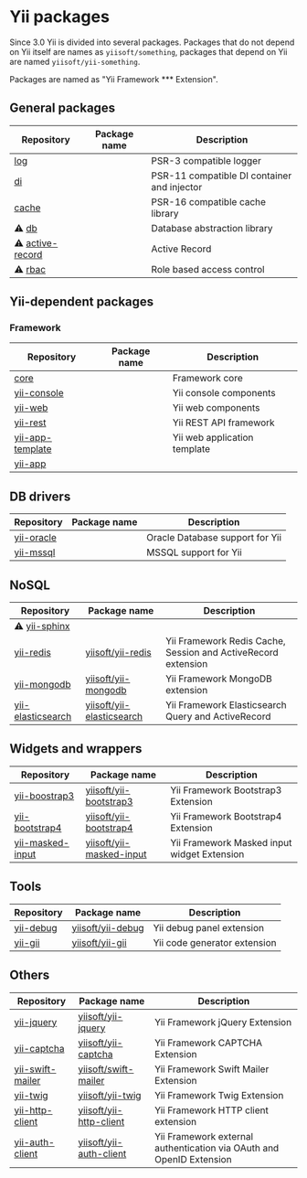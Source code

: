 # Yii packages

Since 3.0 Yii is divided into several packages. Packages that do not depend on Yii itself are names as `yiisoft/something`,
packages that depend on Yii are named `yiisoft/yii-something`.

Packages are named as "Yii Framework *** Extension".

## General packages

| Repository  | Package name  | Description  |
|---|---|---|
| [log](https://github.com/yiisoft/log) |   | PSR-3 compatible logger |
| [di](https://github.com/yiisoft/di) | | PSR-11 compatible DI container and injector |
| [cache](https://github.com/yiisoft/cache) | | PSR-16 compatible cache library |
| ⚠️ [db](https://github.com/yiisoft/db) | | Database abstraction library |
| ⚠️ [active-record](https://github.com/yiisoft/active-record) | | Active Record
| ⚠️ [rbac](https://github.com/yiisoft/rbac) | | Role based access control |

## Yii-dependent packages

### Framework

| Repository  | Package name  | Description  |
|---|---|---|
| [core](https://github.com/yiisoft/core) | | Framework core |
| [yii-console](https://github.com/yiisoft/yii-console) | | Yii console components |
| [yii-web](https://github.com/yiisoft/yii-web) | | Yii web components | 
| [yii-rest](https://github.com/yiisoft/yii-rest) | | Yii REST API framework |
| [yii-app-template](https://github.com/yiisoft/yii-app-template) | | Yii web application template |
| [yii-app](https://github.com/yiisoft/yii-app) |   |   |

## DB drivers

| Repository  | Package name  | Description  |
|---|---|---|
| [yii-oracle](https://github.com/yiisoft/yii-oracle) | | Oracle Database support for Yii |
| [yii-mssql](https://github.com/yiisoft/yii-mssql) | | MSSQL support for Yii |

## NoSQL

| Repository  | Package name  | Description  |
|---|---|---|
| ⚠️ [yii-sphinx](https://github.com/yiisoft/yii-sphinx)  |   |   |
| [yii-redis](https://github.com/yiisoft/yii-redis)  | [yiisoft/yii-redis](https://packagist.org/packages/yiisoft/yii-redis) | Yii Framework Redis Cache, Session and ActiveRecord extension |
| [yii-mongodb](https://github.com/yiisoft/yii-mongodb) | [yiisoft/yii-mongodb](https://packagist.org/packages/yiisoft/yii-mongodb)  | Yii Framework MongoDB extension |
| [yii-elasticsearch](https://github.com/yiisoft/yii-elasticsearch) | [yiisoft/yii-elasticsearch](https://packagist.org/packages/yiisoft/yii-elasticsearch) | Yii Framework Elasticsearch Query and ActiveRecord |

## Widgets and wrappers

| Repository  | Package name  | Description  |
|---|---|---|
| [yii-boostrap3](https://github.com/yiisoft/yii-bootstrap3) | [yiisoft/yii-bootstrap3](https://packagist.org/packages/yiisoft/yii-bootstrap3) | Yii Framework Bootstrap3 Extension |
| [yii-bootstrap4](https://github.com/yiisoft/yii-bootstrap4) | [yiisoft/yii-bootstrap4](https://packagist.org/packages/yiisoft/yii-bootstrap4)  | Yii Framework Bootstrap4 Extension |
| [yii-masked-input](https://github.com/yiisoft/yii-masked-input) | [yiisoft/yii-masked-input](https://packagist.org/packages/yiisoft/yii-masked-input) | Yii Framework Masked input widget Extension |

## Tools

| Repository  | Package name  | Description  |
|---|---|---|
| [yii-debug](https://github.com/yiisoft/yii-debug) | [yiisoft/yii-debug](https://packagist.org/packages/yiisoft/yii-debug) | Yii debug panel extension    |
| [yii-gii](https://github.com/yiisoft/yii-gii)     | [yiisoft/yii-gii](https://packagist.org/packages/yiisoft/yii-gii) | Yii code generator extension |

## Others

| Repository  | Package name  | Description  |
|---|---|---|
| [yii-jquery](https://github.com/yiisoft/yii-jquery)  | [yiisoft/yii-jquery](https://packagist.org/packages/yiisoft/yii-jquery)  | Yii Framework jQuery Extension |
| [yii-captcha](https://github.com/yiisoft/yii-captcha)  | [yiisoft/yii-captcha](https://packagist.org/packages/yiisoft/yii-captcha) |   Yii Framework CAPTCHA Extension | 
| [yii-swift-mailer](https://github.com/yiisoft/yii-swift-mailer)  | [yiisoft/swift-mailer](https://packagist.org/packages/yiisoft/yii-swift-mailer)  | Yii Framework Swift Mailer Extension |
| [yii-twig](https://github.com/yiisoft/yii-twig) | [yiisoft/yii-twig](https://packagist.org/packages/yiisoft/yii-twig) | Yii Framework Twig Extension |
| [yii-http-client](https://github.com/yiisoft/yii-http-client) | [yiisoft/yii-http-client](https://packagist.org/packages/yiisoft/yii-http-client) | Yii Framework HTTP client extension |
| [yii-auth-client](https://github.com/yiisoft/yii-auth-client) | [yiisoft/yii-auth-client](https://packagist.org/packages/yiisoft/yii-auth-client) | Yii Framework external authentication via OAuth and OpenID Extension |
